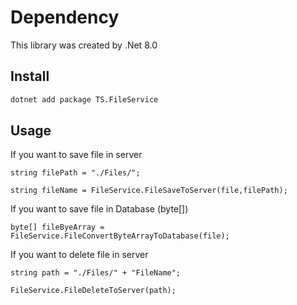 # Dependency

This library was created by .Net 8.0

## Install

```bash
dotnet add package TS.FileService
```

## Usage
If you want to save file in server
```Csharp
string filePath = "./Files/";

string fileName = FileService.FileSaveToServer(file,filePath);
```

If you want to save file in Database (byte[])
```Csharp
byte[] fileByeArray = FileService.FileConvertByteArrayToDatabase(file);
```

If you want to delete file in server
```Csharp
string path = "./Files/" + "FileName";

FileService.FileDeleteToServer(path);
```
